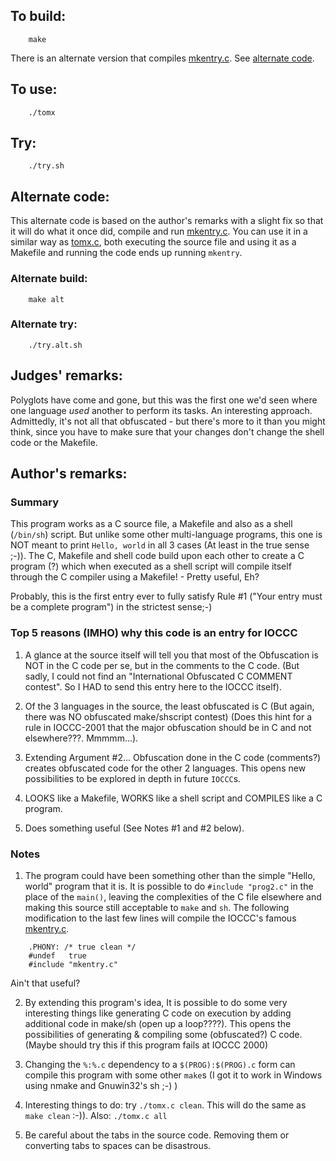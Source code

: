 ## To build:

``` <!---sh-->
    make
```

There is an alternate version that compiles [mkentry.c](mkentry.c). See
[alternate code](#alternate-code).


## To use:

``` <!---sh-->
    ./tomx
```


## Try:

``` <!---sh-->
    ./try.sh
```


## Alternate code:

This alternate code is based on the author's remarks with a slight fix so that
it will do what it once did, compile and run [mkentry.c](mkentry.c). You can use
it in a similar way as [tomx.c](tomx.c), both executing the source file and
using it as a Makefile and running the code ends up running `mkentry`.


### Alternate build:

``` <!---sh-->
    make alt
```


### Alternate try:

``` <!---sh-->
    ./try.alt.sh
```


## Judges' remarks:

Polyglots have come and gone, but this was the first one we'd seen
where one language *used* another to perform its tasks.  An interesting
approach.  Admittedly, it's not all that obfuscated - but there's more
to it than you might think, since you have to make sure that your
changes don't change the shell code or the Makefile.


## Author's remarks:

### Summary

This program works as a C source file, a Makefile and also as a shell
(`/bin/sh`) script. But unlike some other multi-language programs, this one is
NOT meant to print `Hello, world` in all 3 cases (At least in the true sense
;-)). The C, Makefile and shell code build upon each other to create a C program (?)
which when executed as a shell script will compile itself through the C compiler
using a Makefile! - Pretty useful, Eh?

Probably, this is the first entry ever to fully satisfy Rule #1 ("Your entry
must be a complete program") in the strictest sense;-)


### Top 5 reasons (IMHO) why this code is an entry for IOCCC

1. A glance at the source itself will tell you that most of the
Obfuscation is NOT in the C code per se, but in the comments
to the C code. (But sadly, I could not find an "International
Obfuscated C COMMENT contest". So I HAD to send this entry
here to the IOCCC itself).

2. Of the 3 languages in the source, the least obfuscated is
C (But again, there was NO obfuscated make/shscript contest)
(Does this hint for a rule in IOCCC-2001 that the major
obfuscation should be in C and not elsewhere???. Mmmmm...).

3. Extending Argument #2... Obfuscation done in the C code
(comments?) creates obfuscated code for the other 2 languages.
This opens new possibilities to be explored in depth in future
`IOCCC`s.

4. LOOKS like a Makefile, WORKS like a shell script and COMPILES
like a C program.

5. Does something useful (See Notes #1 and #2 below).


### Notes

1. The program could have been something other than the simple "Hello, world"
program that it is. It is possible to do `#include "prog2.c"` in the place of
the `main()`, leaving the complexities of the C file elsewhere and making this
source still acceptable to `make` and `sh`. The following modification to the
last few lines will compile the IOCCC's famous [mkentry.c](mkentry.c).

```
    .PHONY: /* true clean */
    #undef   true
    #include "mkentry.c"
```

Ain't that useful?

2. By extending this program's idea, It is possible to do some
very interesting things like generating C code on execution
by adding additional code in  make/sh (open up a loop????).
This opens the possibilities of generating & compiling some
(obfuscated?) C code. (Maybe should try this if this program
fails at IOCCC 2000)

3. Changing the `%:%.c` dependency to a `$(PROG):$(PROG).c` form
can compile this program with some other `make`s (I got it to
work in Windows using nmake and Gnuwin32's sh ;-) )

4. Interesting things to do: try `./tomx.c clean`. This will
do the same as `make clean` :-)). Also: `./tomx.c all`

5. Be careful about the tabs in the source code. Removing them
or converting tabs to spaces can be disastrous.


<!--

    Copyright © 1984-2024 by Landon Curt Noll. All Rights Reserved.

    You are free to share and adapt this file under the terms of this license:

	Creative Commons Attribution-ShareAlike 4.0 International (CC BY-SA 4.0)

    For more information, see:

	https://creativecommons.org/licenses/by-sa/4.0/

-->
